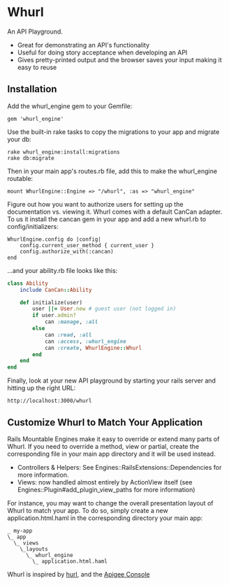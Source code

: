 # Whurl

An API Playground.

* Great for demonstrating an API's functionality
* Useful for doing story acceptance when developing an API
* Gives pretty-printed output and the browser saves your input making it easy to reuse

## Installation

Add the whurl_engine gem to your Gemfile:

    gem 'whurl_engine'

Use the built-in rake tasks to copy the migrations to your app and migrate your db:

    rake whurl_engine:install:migrations
    rake db:migrate

Then in your main app's routes.rb file, add this to make the whurl_engine routable:

    mount WhurlEngine::Engine => "/whurl", :as => "whurl_engine"

Figure out how you want to authorize users for setting up the documentation vs. viewing it. Whurl
comes with a default CanCan adapter. To us it install the cancan gem in your app and add a new whurl.rb to config/initializers:

    WhurlEngine.config do |config|
        config.current_user_method { current_user }
        config.authorize_with(:cancan)
    end

...and your ability.rb file looks like this:

```ruby
class Ability
    include CanCan::Ability

    def initialize(user)
        user ||= User.new # guest user (not logged in)
        if user.admin?
            can :manage, :all
        else
            can :read, :all
            can :access, :whurl_engine
            can :create, WhurlEngine::Whurl
        end
    end
end
```

Finally, look at your new API playground by starting your rails server and hitting up the right URL:

    http://localhost:3000/whurl

## Customize Whurl to Match Your Application

Rails Mountable Engines make it easy to override or extend many parts of Whurl.
If you need to override a method, view or partial, create the corresponding file in your
main app directory and it will be used instead.

* Controllers & Helpers: See Engines::RailsExtensions::Dependencies for more information.
* Views: now handled almost entirely by ActionView itself (see Engines::Plugin#add_plugin_view_paths for more information)

For instance, you may want to change the overall presentation layout of Whurl to match your app.
To do so, simply create a new application.html.haml in the corresponding directory your main app:

    _ my-app
    \_ app
      \_ views
        \_layouts
          \_ whurl_engine
            \_ application.html.haml

Whurl is inspired by [hurl](http://hurl.it/), and the [Apigee Console](https://apigee.com/console/)